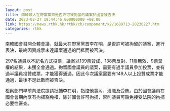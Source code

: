 ```yaml
---
layout: post
title: 南韓最大在野黨黨首是否許可被拘留的議案於國會被否決
date: 2023-02-27 19:44:46.000000000 +08:00
link: https://news.rthk.hk/rthk/ch/component/k2/1689713-20230227.htm
categories: rthk
---
```


南韓國會召開全體會議，就最大在野黨黨首李在明，是否許可被拘留的議案，進行表決，最終因贊成票未達議案通過的門檻而被否決。

297名議員以不記名方式投票，議案以139票贊成、138票反對、11票無效、9票棄權的結果，未獲全會通過。拘留國會議員的議案，需要有過半議員參加投票，並有過半議員投贊成票，才能獲得通過，因此今次議案需要有149人以上投贊成票才能通過，最後不足此數而被否決。

檢察部門早前向法院提請批捕李在明，指控他貪污、瀆職及受賄。由於國會議員在國會會期內享有拘捕豁免權，除非國會許可拘捕，否則議員可豁免接受法院的拘捕必要性審查。
